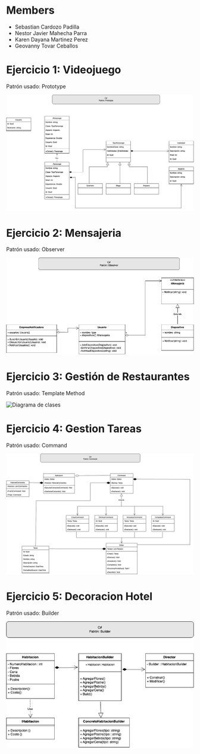 # Members
- Sebastian Cardozo Padilla
- Nestor Javier Mahecha Parra
- Karen Dayana Martinez Perez
- Geovanny Tovar Ceballos

# Ejercicio 1: Videojuego
Patrón usado: Prototype

![Diagrama de clases](Tarea2-Videojuego.png)

# Ejercicio 2: Mensajeria
Patrón usado: Observer

![Diagrama de clases](Tarea2-Mensajeria.png)

# Ejercicio 3: Gestión de Restaurantes
Patrón usado: Template Method

![Diagrama de clases](Tarea2-Restaurante.png)


# Ejercicio 4: Gestion Tareas
Patrón usado: Command

![Diagrama de clases](Tarea2-GestionTareas.png)

# Ejercicio 5: Decoracion Hotel
Patrón usado: Builder

![Diagrama de clases](Tarea2-DecoracionHotel.png)
